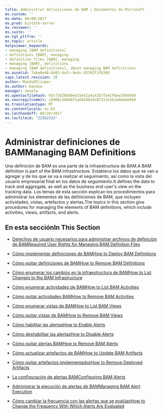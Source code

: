 ```yaml
---
title: Administrar definiciones de BAM | Documentos de Microsoft
ms.custom: ''
ms.date: 06/08/2017
ms.prod: biztalk-server
ms.reviewer: ''
ms.suite: ''
ms.tgt_pltfrm: ''
ms.topic: article
helpviewer_keywords:
- managing [BAM definitions]
- definitions [BAM], managing
- definition files [BAM], managing
- managing [BAM], definitions
- managing [BAM definitions], about managing BAM definitions
ms.assetid: 7aba0e40-b8d3-4afc-9e4c-92392f1f6269
caps.latest.revision: 10
author: MandiOhlinger
ms.author: mandia
manager: anneta
ms.openlocfilehash: 93cf3d280d0e615442a4141b7fa41f6ee3566490
ms.sourcegitcommit: cb908c540d8f1a692d01dc8f313e16cb4b4e696d
ms.translationtype: MT
ms.contentlocale: es-ES
ms.lasthandoff: 09/20/2017
ms.locfileid: "22262532"
---
```

# <a name="managing-bam-definitions"></a><span data-ttu-id="0bec6-102">Administrar definiciones de BAM</span><span class="sxs-lookup"><span data-stu-id="0bec6-102">Managing BAM Definitions</span></span>
<span data-ttu-id="0bec6-103">Una definición de BAM es una parte de la infraestructura de BAM.</span><span class="sxs-lookup"><span data-stu-id="0bec6-103">A BAM definition is part of the BAM infrastructure.</span></span> <span data-ttu-id="0bec6-104">Establece los datos que se van a agregar y de los que se va a realizar el seguimiento, así como la vista del usuario empresarial final en los datos de seguimiento.</span><span class="sxs-lookup"><span data-stu-id="0bec6-104">It defines the data to track and aggregate, as well as the business end user's view on the tracking data.</span></span> <span data-ttu-id="0bec6-105">Los temas de esta sección explican los procedimientos para administrar los elementos de las definiciones de BAM, que incluyen actividades, vistas, artefactos y alertas.</span><span class="sxs-lookup"><span data-stu-id="0bec6-105">The topics in this section give procedures for managing the elements of BAM definitions, which include activities, views, artifacts, and alerts.</span></span>  
  
## <a name="in-this-section"></a><span data-ttu-id="0bec6-106">En esta sección</span><span class="sxs-lookup"><span data-stu-id="0bec6-106">In This Section</span></span>  
  
-   [<span data-ttu-id="0bec6-107">Derechos de usuario necesarios para administrar archivos de definición de BAM</span><span class="sxs-lookup"><span data-stu-id="0bec6-107">Required User Rights for Managing BAM Definition Files</span></span>](../core/required-user-rights-for-managing-bam-definition-files.md)  
  
-   [<span data-ttu-id="0bec6-108">Cómo implementar definiciones de BAM</span><span class="sxs-lookup"><span data-stu-id="0bec6-108">How to Deploy BAM Definitions</span></span>](../core/how-to-deploy-bam-definitions.md)  
  
-   [<span data-ttu-id="0bec6-109">Cómo quitar definiciones de BAM</span><span class="sxs-lookup"><span data-stu-id="0bec6-109">How to Remove BAM Definitions</span></span>](../core/how-to-remove-bam-activities.md)  
  
-   [<span data-ttu-id="0bec6-110">Cómo enumerar los cambios en la infraestructura de BAM</span><span class="sxs-lookup"><span data-stu-id="0bec6-110">How to List Changes to the BAM Infrastructure</span></span>](../core/how-to-list-changes-to-the-bam-infrastructure.md)  
  
-   [<span data-ttu-id="0bec6-111">Cómo enumerar actividades de BAM</span><span class="sxs-lookup"><span data-stu-id="0bec6-111">How to List BAM Activities</span></span>](../core/how-to-list-bam-activities.md)  
  
-   [<span data-ttu-id="0bec6-112">Cómo quitar actividades BAM</span><span class="sxs-lookup"><span data-stu-id="0bec6-112">How to Remove BAM Activities</span></span>](../core/how-to-remove-bam-activities.md)  
  
-   [<span data-ttu-id="0bec6-113">Cómo enumerar vistas de BAM</span><span class="sxs-lookup"><span data-stu-id="0bec6-113">How to List BAM Views</span></span>](../core/how-to-list-bam-views.md)  
  
-   [<span data-ttu-id="0bec6-114">Cómo quitar vistas de BAM</span><span class="sxs-lookup"><span data-stu-id="0bec6-114">How to Remove BAM Views</span></span>](../core/how-to-remove-bam-views.md)  
  
-   [<span data-ttu-id="0bec6-115">Cómo habilitar las alertas</span><span class="sxs-lookup"><span data-stu-id="0bec6-115">How to Enable Alerts</span></span>](../core/how-to-enable-alerts.md)  
  
-   [<span data-ttu-id="0bec6-116">Cómo deshabilitar las alertas</span><span class="sxs-lookup"><span data-stu-id="0bec6-116">How to Disable Alerts</span></span>](../core/how-to-disable-alerts.md)  
  
-   [<span data-ttu-id="0bec6-117">Cómo quitar alertas BAM</span><span class="sxs-lookup"><span data-stu-id="0bec6-117">How to Remove BAM Alerts</span></span>](../core/how-to-remove-bam-alerts.md)  
  
-   [<span data-ttu-id="0bec6-118">Cómo actualizar artefactos de BAM</span><span class="sxs-lookup"><span data-stu-id="0bec6-118">How to Update BAM Artifacts</span></span>](../core/how-to-update-bam-artifacts.md)  
  
-   [<span data-ttu-id="0bec6-119">Cómo quitar artefactos implementados</span><span class="sxs-lookup"><span data-stu-id="0bec6-119">How to Remove Deployed Artifacts</span></span>](../core/how-to-remove-deployed-artifacts.md)  
  
-   [<span data-ttu-id="0bec6-120">La configuración de alertas BAM</span><span class="sxs-lookup"><span data-stu-id="0bec6-120">Configuring BAM Alerts</span></span>](../core/configuring-bam-alerts.md)  
  
-   [<span data-ttu-id="0bec6-121">Administrar la ejecución de alertas de BAM</span><span class="sxs-lookup"><span data-stu-id="0bec6-121">Managing BAM Alert Execution</span></span>](../core/managing-bam-alert-execution.md)  
  
-   [<span data-ttu-id="0bec6-122">Cómo cambiar la frecuencia con las alertas que se evalúan</span><span class="sxs-lookup"><span data-stu-id="0bec6-122">How to Change the Frequency With Which Alerts Are Evaluated</span></span>](../core/how-to-change-the-frequency-with-which-alerts-are-evaluated.md)